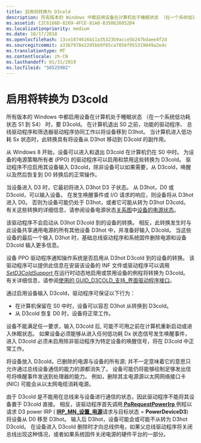 ```yaml
---
title: 启用将转换为 D3cold
description: 所有版本的 Windows 中都启用设备在计算机处于睡眠状态 （在一个系统低功耗状态 S1 到 S4） 时，要 D3cold。
ms.assetid: C2C6166D-8269-4FCE-81A8-B350626052D4
ms.localizationpriority: medium
ms.date: 10/17/2018
ms.openlocfilehash: 13ce1874616b11a35323b9acce5b247bdaee4f2d
ms.sourcegitcommit: a33b7978e22d5bb9f65ca7056f955319049a2e4c
ms.translationtype: MT
ms.contentlocale: zh-CN
ms.lasthandoff: 01/31/2019
ms.locfileid: "56525902"
---
```

# <a name="enabling-transitions-to-d3cold"></a>启用将转换为 D3cold


所有版本的 Windows 中都启用设备在计算机处于睡眠状态 （在一个系统低功耗状态 S1 到 S4） 时，要 D3cold。 在计算机退出 S0 之前，功能的驱动程序、 总线驱动程序和筛选器驱动程序协同工作以将设备移到 D3hot。 当计算机进入低功耗 Sx 状态时，此转换具有将设备从 D3hot 移动到 D3cold 的副作用。

从 Windows 8 开始，设备可以进入和退出 D3cold 在计算机仍在 S0 中时。 为设备的电源策略所有者 (PPO) 的驱动程序可以启用和禁用这些转换为 D3cold。 驱动程序不应启用其设备输入 D3cold，除非设备可以如果需要，从 D3cold，唤醒以及然后恢复到 D0 转换后的正常操作。

当设备进入 D3 时，它最初将进入 D3hot D3 子状态。 从 D3hot，D0 或 D3cold，可以输入设备。 在发生唤醒事件或 I/O 请求的响应，则设备将从 D3hot 进入 D0。 否则为设备可能仍处于 D3hot，或者它可能从转为 D3hot D3cold。 有关这些转换的详细信息，请参阅设备电源状态[关系图](device-power-states.md#power-state-diagram)中[设备的电源状态](device-power-states.md)。

该驱动程序不会启动从 D3hot D3cold 到的设备的转换。 相反，此转换发生时与此设备共享通用电源的所有其他设备 D3hot 中，并准备好输入 D3cold。 当这些设备的最后一个输入 D3hot 时，基础总线驱动程序和系统固件删除电源和设备 D3cold 输入更多信息。

设备 PPO 驱动程序通知操作系统是否启用从 D3hot D3cold 到的设备的转换。 该驱动程序可以提供此信息在安装该设备的 INF 文件或驱动程序可以调用[ *SetD3ColdSupport* ](https://msdn.microsoft.com/library/windows/hardware/hh967716)在运行时动态地启用或禁用设备的例程将转换为 D3cold。 有关详细信息，请参阅[使用的 GUID\_D3COLD\_支持\_界面驱动程序接口](using-guid-d3cold-support-interface.md)。

通过启用设备输入 D3cold，驱动程序可保证以下行为：

-   在计算机保留在 S0 中时，设备可以容忍 D3hot 从转换到 D3cold。
-   从 D3cold 恢复 D0 时，设备将正常工作。

设备不能满足任一要求，输入 D3cold 后, 可能不可用之前在计算机重新启动或进入休眠状态。 如果设备必须能够从进入任何低功耗 Dx 状态信号发生唤醒事件，进入 D3cold 必须未启用除非驱动程序为特定设备的唤醒信号，将在 D3cold 中正常工作。

将设备放入 D3cold，已删除的电源与设备的所有源; 并不一定意味着它的意思只允许通过总线设备通信的能力的源都消失了。 设备可能仍将能够绘制足够发出信号将唤醒事件发送到处理器的能力。 例如，删除其主电源源以太网网络接口卡 (NIC) 可能会从以太网电缆消耗电源。

由于 D3cold 是不能用在总线来与设备进行通信的状态，因此驱动程序不能将其设备置于 D3cold 直接。 相反，该驱动程序首先调用[ **PoRequestPowerIrp** ](https://msdn.microsoft.com/library/windows/hardware/ff559734)例程以请求 D3 power IRP ( [ **IRP\_MN\_设置\_电源**](https://msdn.microsoft.com/library/windows/hardware/ff551744)请求与目标状态 = **PowerDeviceD3**) 将设备从 D0 移至 D3hot。 输入后 D3hot，设备可能会或可能不从转为 D3hot D3cold。 在设备进入 D3cold 删除时才向总线供电，如果父总线驱动程序将关闭总线出现这种情况，或者如果系统固件关闭电源的硬件平台的一部分。

 

 





